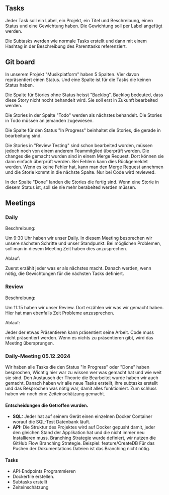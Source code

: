 ## Tasks
Jeder Task soll ein Label, ein Projekt, ein Titel und Beschreibung, einen Status und eine Gewichtung haben. Die Gewichtung soll per Label angefügt werden.

Die Subtasks werden wie normale Tasks erstellt und dann mit einem Hashtag in der Beschreibung des Parenttasks referenziert. 

## Git board
In unserem Projekt "Musikplatform" haben 5 Spalten. Vier davon repräsentiert einen Status.
Und eine Spalte ist für die Tasks die keinen Status haben. 

Die Spalte für Stories ohne Status heisst "Backlog". 
Backlog bedeuted, dass diese Story nicht nocht behandelt wird. Sie soll erst in Zukunft bearbeited werden.

Die Stories in der Spalte "Todo" werden als nächstes behandelt. Die Stories in Todo müssen an jemanden zugewiesen.

Die Spalte für den Status "In Progress" beinhaltet die Stories, die gerade in bearbeitung sind. 

Die Stories in "Review Testing" sind schon bearbeited worden, müssen jedoch noch von einem anderem Teammitglied überprüft werden. 
Die changes die gemacht wurden sind in einem Merge Request. Dort können sie dann einfach überprüft werden.
Bei Fehlern kann dies Rückgemeldet werden. Wenn es keine Fehler hat, kann man den Merge Request annehmen und die Storie kommt in die nächste Spalte.
Nur bei Code wird reviewed. 

In der Spalte "Done" landen die Stories die fertig sind. Wenn eine Storie in diesem Status ist, soll sie nie mehr berabeited werden müssen.

## Meetings
### Daily
Beschreibung:

Um 9:30 Uhr haben wir unser Daily. In diesem Meeting besprechen wir unsere nächsten Schritte und unser Standpunkt. Bei möglichen Problemen,
soll man in diesem Meeting Zeit haben dies anzusprechen. 

Ablauf:

Zuerst erzählt jeder was er als nächstes macht. Danach werden, wenn nötig, die Gewichtungen für die nächsten Tasks definiert. 

### Review
Beschreibung:

Um 11:15 haben wir unser Review. Dort erzählen wir was wir gemacht haben. Hier hat man ebenfalls Zeit Probleme anzusprechen.

Ablauf:

Jeder der etwas Präsentieren kann präsentiert seine Arbeit. Code muss nicht präsentiert werden. Wenn es nichts zu präsentieren gibt, wird das Meeting übersprungen.

### Daily-Meeting 05.12.2024

Wir haben alle Tasks die den Status "In Progress" oder "Done" haben besprochen, Wichtig hier war zu wissen wer was gemacht hat und wie weit sie sind. Den Austausch der Theorie die Bearbeitet wurde haben wir auch gemacht. Danach haben wir alle neue Tasks erstellt, ihre subtasks erstellt und das Besprochen was nötig war, damit alles funktioniert. Zum schluss haben wir noch eine Zeiteinschätzung gemacht.

#### Entscheidungen die Getroffen wurden.
- **SQL:** Jeder hat auf seinem Gerät einen einzelnen Docker Container worauf die SQL-Test Datenbank läuft.
- **API:** Die Struktur des Projektes wird auf Docker gepusht damit, jeder den gleichen Stand der Applikation hat und die nicht immer neu Installieren muss.
Branching Strategie wurde definiert, wir nutzen die GitHub Flow Branching Strategie. Beispiel: feature/CreateDB
Für das Pushen der Dokumentations Dateien ist das Branching nicht nötig.
#### Tasks
- API-Endpoints Programmieren
- Dockerfile erstellen.
- Subtasks erstellt
- Zeiteinschätzung